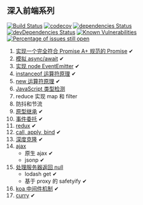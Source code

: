 ## 深入前端系列

[![Build Status](https://travis-ci.org/tjx666/deep-in-fe.svg?branch=master)](https://travis-ci.org/tjx666/deep-in-fe) [![codecov](https://codecov.io/gh/tjx666/deep-in-fe/branch/master/graph/badge.svg)](https://codecov.io/gh/tjx666/deep-in-fe) [![dependencies Status](https://david-dm.org/tjx666/deep-in-fe/status.svg)](https://david-dm.org/tjx666/deep-in-fe) [![devDependencies Status](https://david-dm.org/tjx666/deep-in-fe/dev-status.svg)](https://david-dm.org/tjx666/deep-in-fe?type=dev) [![Known Vulnerabilities](https://snyk.io/test/github/tjx666/deep-in-fe/badge.svg?targetFile=package.json)](https://snyk.io/test/github/tjx666/deep-in-fe?targetFile=package.json) [![Percentage of issues still open](https://isitmaintained.com/badge/open/tjx666/deep-in-fe.svg)](http://isitmaintained.com/project/tjx666/deep-in-fe)

1. [实现一个完全符合 Promise A+ 规范的 Promise](https://github.com/tjx666/deep-in-fe/tree/master/src/promise) ✔
2. [模拟 async/await](https://github.com/tjx666/deep-in-fe/tree/master/src/co) ✔
3. [实现 node EventEmitter](https://github.com/tjx666/deep-in-fe/tree/master/src/eventEmitter) ✔
4. [instanceof 运算符原理](https://github.com/tjx666/deep-in-fe/tree/master/src/instanceof) ✔
5. [new 运算符原理](https://github.com/tjx666/deep-in-fe/tree/master/src/new) ✔
6. [JavaScript 类型检测](https://gitb.com/tjx666/deep-in-fe/tree/master/src/is)
7. reduce 实现 map 和 filter
8. 防抖和节流
9. [原型继承](https://github.com/tjx666/deep-in-fe/tree/master/src/prototypeExtends) ✔
10. [事件委托](https://github.com/tjx666/deep-in-fe/tree/master/src/eventDelegation) ✔
11. [redux](https://github.com/tjx666/deep-in-fe/tree/master/src/redux) ✔
12. [call, apply, bind](https://github.com/tjx666/deep-in-fe/tree/master/src/callApplyBind) ✔
13. [深度克隆](https://github.com/tjx666/deep-in-fe/tree/master/src/cloneDeep) ✔
14. [ajax](https://github.com/tjx666/deep-in-fe/tree/master/src/ajax)
    - 原生 ajax ✔
    - jsonp ✔
15. [处理服务器返回 null](https://github.com/tjx666/deep-in-fe/tree/master/src/safeGet)
    - lodash get ✔
    - 基于 proxy 的 safetyify ✔
16. [koa 中间件机制](https://github.com/tjx666/deep-in-fe/tree/master/src/koaMiddleware) ✔
17. [curry](https://github.com/tjx666/deep-in-fe/tree/master/src/curry) ✔
